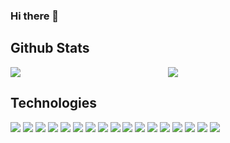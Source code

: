 ### Hi there 👋

<div>
  <h2>Github Stats</h2>
  <div style="display: grid; grid-template-columns: 1fr 1fr;">
   <img src="https://github-readme-stats.vercel.app/api?username=CDidier80&show_icons=true&theme=synthwave" />
   <img src="https://github-readme-stats.vercel.app/api/top-langs/?username=CDidier80&layout=compact&theme=synthwave" />
  </div>
</div>

<div>
  <h2>Technologies</h2>
  <div>
    <img src="https://img.shields.io/badge/-HTML5-E34F26?style=plastic-square&logo=html5&logoColor=white" />
    <img src="https://img.shields.io/badge/-CSS3-1572B6?style=flat-square&logo=css3" />
    <img src="https://img.shields.io/badge/-JavaScript-black?style=flat-square&logo=javascript" />
    <img src="https://img.shields.io/badge/-ReactJS-black?style=flat-square&logo=react" />
    <img src="https://img.shields.io/badge/-NodeJS-black?style=flat-square&logo=Node.js" />
    <img src="https://img.shields.io/badge/-Python3-black?style=flat-square&logo=Python" />
    <img src="https://img.shields.io/badge/-PyCharm-green?style=flat-square&logo=pycharm" />
    <img src="https://img.shields.io/badge/-Django-darkgreen?style=flat-square&logo=django" />
    <img src="https://img.shields.io/badge/-PostgreSQL-336791?style=flat-square&logo=postgresql" />
    <img src="https://img.shields.io/badge/-MongoDB-black?style=flat-square&logo=mongodb" />
    <img src="https://img.shields.io/badge/Amazon%20AWS-232F3E?style=flat-square&logo=amazon-aws" />
    <img src="https://img.shields.io/badge/-Bootstrap-563D7C?style=flat-square&logo=bootstrap" />
    <img src="https://img.shields.io/badge/-Git-black?style=flat-square&logo=git" />
    <img src="https://img.shields.io/badge/-GitHub-181717?style=flat-square&logo=github" />
    <img src="https://img.shields.io/badge/-VS_Code-007ACC?style=flat-square&logo=visual-studio-code" />
    <img src="https://img.shields.io/badge/-Slack-4A154B?style=flat-square&logo=slack" />
    <img src="https://img.shields.io/badge/-Zoom-black?style=flat-square&logo=zoom" />
  </div>
</div>


<!--
**CDidier80/CDidier80** is a ✨ _special_ ✨ repository because its `README.md` (this file) appears on your GitHub profile.

Here are some ideas to get you started:

- 🔭 I’m currently working on ...
- 🌱 I’m currently learning ...
- 👯 I’m looking to collaborate on ...
- 🤔 I’m looking for help with ...
- 💬 Ask me about ...
- 📫 How to reach me: ...
- 😄 Pronouns: ...
- ⚡ Fun fact: ...
-->
